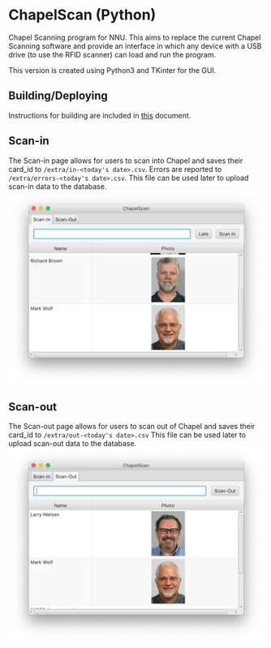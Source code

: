 # ChapelScan (Python)
Chapel Scanning program for NNU. This aims to replace the current Chapel Scanning software and provide an interface in which any device with a USB drive (to use the RFID scanner) can load and run the program.

This version is created using Python3 and TKinter for the GUI.

## Building/Deploying
Instructions for building are included in [this](https://docs.google.com/document/d/1e1MBpoyHT129DzA-IYdNxt4THsM4e3vE2gxEa_QA3Z8/edit?usp=sharing) document.

## Scan-in
The Scan-in page allows for users to scan into Chapel and saves their card_id to ```/extra/in-<today's date>.csv```. 
Errors are reported to ```/extra/errors-<today's date>.csv```. 
This file can be used later to upload scan-in data to the database.
![alt text](https://github.com/MacBoyPro98/ChapelScan/blob/java/extra/scanin.png "Scan-in Page")

## Scan-out
The Scan-out page allows for users to scan out of Chapel and saves their card_id to ```/extra/out-<today's date>.csv```
This file can be used later to upload scan-out data to the database.
![alt text](https://github.com/MacBoyPro98/ChapelScan/blob/java/extra/scanout.png "Scan-out Page")
